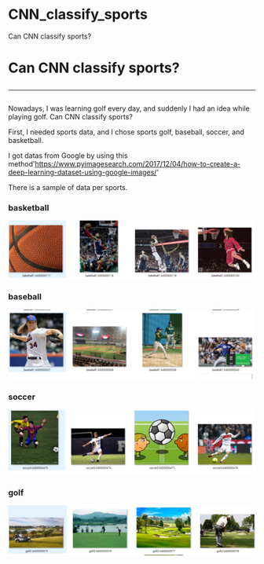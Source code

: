 # CNN_classify_sports
Can CNN classify sports?

# Can CNN classify sports? <hr/>
Nowadays, I was learning golf every day, and suddenly I had an idea while playing golf. Can CNN classify sports?

First, I needed sports data, and I chose sports golf, baseball, soccer, and basketball.

I got datas from Google by using this method'https://www.pyimagesearch.com/2017/12/04/how-to-create-a-deep-learning-dataset-using-google-images/'

There is a sample of data per sports.

### basketball
<img src="./baketball_sample.png">

### baseball
<img src="./baseball_sample.png">

### soccer
<img src="./soccer_sample.png">

### golf
<img src="./golf_sample.png">
